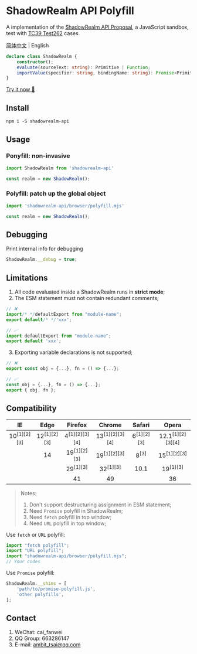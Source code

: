# ShadowRealm API Polyfill
A implementation of the <a href="https://tc39.es/proposal-shadowrealm" target="_blank">ShadowRealm API Proposal</a>, a JavaScript sandbox, test with <a href="https://github.com/tc39/test262/tree/main/test/built-ins/ShadowRealm" target="_blank">TC39 Test262</a> cases.

[简体中文](https://gitee.com/ambit/shadowrealm-api) | English
```ts
declare class ShadowRealm {
    constructor();
    evaluate(sourceText: string): Primitive | Function;
    importValue(specifier: string, bindingName: string): Promise<Primitive | Function>;
}
```
<a href="https://ambit-tsai.github.io/shadowrealm-api/" target="_blank">Try it now 🎉</a>

## Install
```
npm i -S shadowrealm-api
```


## Usage
### Po**n**yfill: non-invasive
```javascript
import ShadowRealm from 'shadowrealm-api'

const realm = new ShadowRealm();
```

### Po**l**yfill: patch up the global object
```javascript
import 'shadowrealm-api/browser/polyfill.mjs'

const realm = new ShadowRealm();
```


## Debugging
Print internal info for debugging
```js
ShadowRealm.__debug = true;
```


## Limitations
1. All code evaluated inside a ShadowRealm runs in **strict mode**;
2. The ESM statement must not contain redundant comments;
```js
// ❌
import/* */defaultExport from "module-name";
export default/* */'xxx';

// ✅
import defaultExport from "module-name";
export default 'xxx';
```
3. Exporting variable declarations is not supported;
```js
// ❌
export const obj = {...}, fn = () => {...};

// ✅
const obj = {...}, fn = () => {...};
export { obj, fn };
```


## Compatibility
|IE|Edge|Firefox|Chrome|Safari|Opera|
|:-:|:-:|:-:|:-:|:-:|:-:|
|10<sup>[1][2][3]</sup>|12<sup>[1][2][3]</sup>|4<sup>[1][2][3][4]</sup>|13<sup>[1][2][3][4]</sup>|6<sup>[1][2][3]</sup>|12.1<sup>[1][2][3][4]</sup>|
||14|19<sup>[1][2][3]</sup>|19<sup>[1][2][3]</sup>|8<sup>[3]</sup>|15<sup>[1][2][3]</sup>|
|||29<sup>[1][3]</sup>|32<sup>[1][3]</sup>|10.1|19<sup>[1][3]</sup>|
|||41|49||36|

> Notes:
> 1. Don't support destructuring assignment in ESM statement;
> 1. Need `Promise` polyfill in ShadowRealm;
> 1. Need `fetch` polyfill in top window;
> 1. Need `URL` polyfill in top window;

Use `fetch` or `URL` polyfill:
```js
import "fetch polyfill";
import "URL polyfill";
import "shadowrealm-api/browser/polyfill.mjs";
// Your codes
```
Use `Promise` polyfill:
```js
ShadowRealm.__shims = [
    'path/to/promise-polyfill.js',
    'other polyfills',
];
```


## Contact
1. WeChat: cai_fanwei
1. QQ Group: 663286147
1. E-mail: ambit_tsai@qq.com
